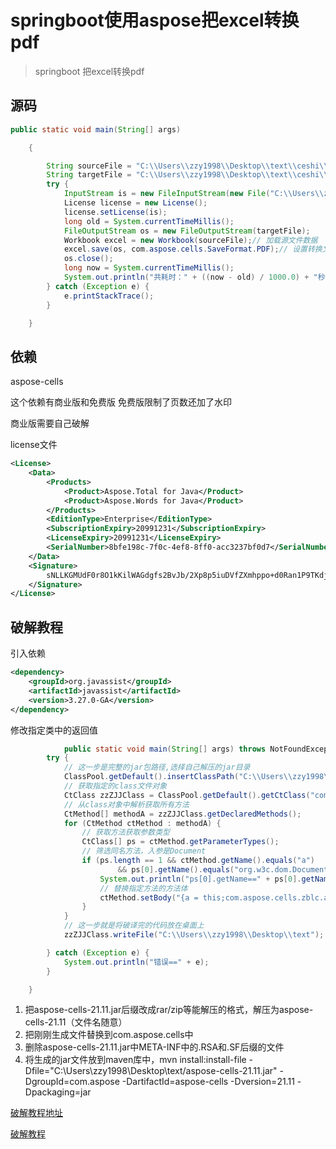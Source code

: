 # springboot使用aspose把excel转换pdf

> springboot 把excel转换pdf

## 源码

```java
public static void main(String[] args)

	{

		String sourceFile = "C:\\Users\\zzy1998\\Desktop\\text\\ceshi\\花名册.xls";// 输入的文件
		String targetFile = "C:\\Users\\zzy1998\\Desktop\\text\\ceshi\\转换后.pdf";// 输出的文件
		try {
			InputStream is = new FileInputStream(new File("C:\\Users\\zzy1998\\Desktop\\text\\beifen\\license.xml"));
			License license = new License();
			license.setLicense(is);
			long old = System.currentTimeMillis();
			FileOutputStream os = new FileOutputStream(targetFile);
			Workbook excel = new Workbook(sourceFile);// 加载源文件数据
			excel.save(os, com.aspose.cells.SaveFormat.PDF);// 设置转换文件类型并转换
			os.close();
			long now = System.currentTimeMillis();
			System.out.println("共耗时：" + ((now - old) / 1000.0) + "秒"); // 转化用时
		} catch (Exception e) {
			e.printStackTrace();
		}

	}
```

## 依赖

 aspose-cells

这个依赖有商业版和免费版  免费版限制了页数还加了水印

商业版需要自己破解  

license文件

```xml
<License>
    <Data>
        <Products>
            <Product>Aspose.Total for Java</Product>
            <Product>Aspose.Words for Java</Product>
        </Products>
        <EditionType>Enterprise</EditionType>
        <SubscriptionExpiry>20991231</SubscriptionExpiry>
        <LicenseExpiry>20991231</LicenseExpiry>
        <SerialNumber>8bfe198c-7f0c-4ef8-8ff0-acc3237bf0d7</SerialNumber>
    </Data>
    <Signature>
        sNLLKGMUdF0r8O1kKilWAGdgfs2BvJb/2Xp8p5iuDVfZXmhppo+d0Ran1P9TKdjV4ABwAgKXxJ3jcQTqE/2IRfqwnPf8itN8aFZlV3TJPYeD3yWE7IT55Gz6EijUpC7aKeoohTb4w2fpox58wWoF3SNp6sK6jDfiAUGEHYJ9pjU=
    </Signature>
</License>
```



## 破解教程

引入依赖

```xml
<dependency>
    <groupId>org.javassist</groupId>
    <artifactId>javassist</artifactId>
    <version>3.27.0-GA</version>
</dependency>
```

 修改指定类中的返回值 

```java
			public static void main(String[] args) throws NotFoundException, CannotCompileException, IOException {
		try {
			// 这一步是完整的jar包路径,选择自己解压的jar目录
			ClassPool.getDefault().insertClassPath("C:\\Users\\zzy1998\\Desktop\\text\\beifen\\aspose-cells-21.11.jar");
			// 获取指定的class文件对象
			CtClass zzZJJClass = ClassPool.getDefault().getCtClass("com.aspose.cells.License");
			// 从class对象中解析获取所有方法
			CtMethod[] methodA = zzZJJClass.getDeclaredMethods();
			for (CtMethod ctMethod : methodA) {
				// 获取方法获取参数类型
				CtClass[] ps = ctMethod.getParameterTypes();
				// 筛选同名方法，入参是Document
				if (ps.length == 1 && ctMethod.getName().equals("a")
						&& ps[0].getName().equals("org.w3c.dom.Document")) {
					System.out.println("ps[0].getName==" + ps[0].getName());
					// 替换指定方法的方法体
					ctMethod.setBody("{a = this;com.aspose.cells.zblc.a();}");
				}
			}
			// 这一步就是将破译完的代码放在桌面上
			zzZJJClass.writeFile("C:\\Users\\zzy1998\\Desktop\\text");

		} catch (Exception e) {
			System.out.println("错误==" + e);
		}

	}
```

1. 把aspose-cells-21.11.jar后缀改成rar/zip等能解压的格式，解压为aspose-cells-21.11（文件名随意）
2. 把刚刚生成文件替换到com.aspose.cells中
3. 删除aspose-cells-21.11.jar中META-INF中的.RSA和.SF后缀的文件
4. 将生成的jar文件放到maven库中，mvn install:install-file -Dfile="C:\Users\zzy1998\Desktop\text/aspose-cells-21.11.jar" -DgroupId=com.aspose -DartifactId=aspose-cells -Dversion=21.11 -Dpackaging=jar



[破解教程地址](https://www.jianshu.com/p/5a90d17852ce)

[破解教程](https://blog.csdn.net/qq_24084605/article/details/116012644)

